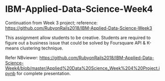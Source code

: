 # IBM-Applied-Data-Science-Week4

Continuation from Week 3 project; reference: https://github.com/RubyonRails2018/IBM-Applied-Data-Science-Week3

This assignment allow students to be creative.
Students are required to figure out a business issue that could be solved by Foursquare API & K-means clustering technique.

Refer NBviewer: https://github.com/RubyonRails2018/IBM-Applied-Data-Science-Week4/blob/master/Applied%20Data%20Science_Week%204%20Project.ipynb for complete presentation.
